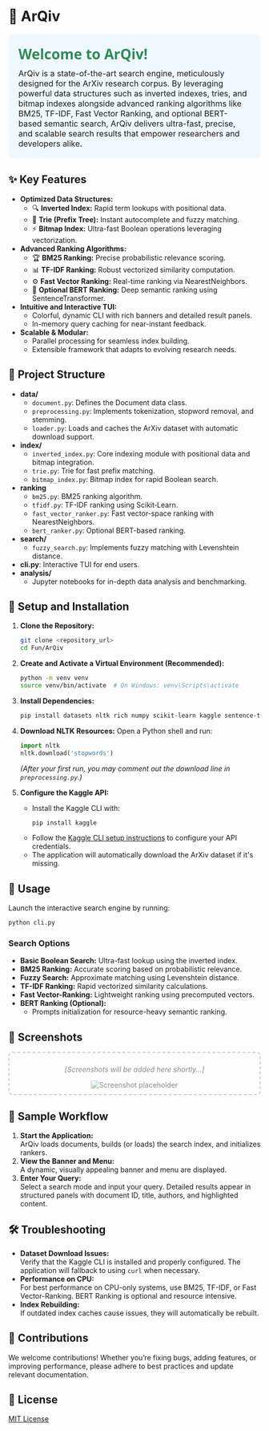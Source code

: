 # 🚀 ArQiv

<div style="background-color:#f0f8ff; padding:20px; border-radius:10px; margin-bottom:20px;">
    <h1 style="color:#2e8b57; font-family: 'Segoe UI', Tahoma, Geneva, Verdana, sans-serif; margin:0;">Welcome to ArQiv!</h1>
    <p style="font-size:16px; margin:10px 0 0 0;">
        ArQiv is a state-of-the-art search engine, meticulously designed for the ArXiv research corpus. By leveraging powerful data structures such as inverted indexes, tries, and bitmap indexes alongside advanced ranking algorithms like BM25, TF-IDF, Fast Vector Ranking, and optional BERT-based semantic search, ArQiv delivers ultra-fast, precise, and scalable search results that empower researchers and developers alike.
    </p>
</div>

## ✨ Key Features

- **Optimized Data Structures:**
  - 🔍 **Inverted Index:** Rapid term lookups with positional data.
  - 📝 **Trie (Prefix Tree):** Instant autocomplete and fuzzy matching.
  - ⚡ **Bitmap Index:** Ultra-fast Boolean operations leveraging vectorization.
- **Advanced Ranking Algorithms:**
  - 🏆 **BM25 Ranking:** Precise probabilistic relevance scoring.
  - 📊 **TF-IDF Ranking:** Robust vectorized similarity computation.
  - ⚙️ **Fast Vector Ranking:** Real-time ranking via NearestNeighbors.
  - 🤖 **Optional BERT Ranking:** Deep semantic ranking using SentenceTransformer.
- **Intuitive and Interactive TUI:**
  - Colorful, dynamic CLI with rich banners and detailed result panels.
  - In-memory query caching for near-instant feedback.
- **Scalable & Modular:**
  - Parallel processing for seamless index building.
  - Extensible framework that adapts to evolving research needs.

## 📂 Project Structure

- **data/**
  - `document.py`: Defines the Document data class.
  - `preprocessing.py`: Implements tokenization, stopword removal, and stemming.
  - `loader.py`: Loads and caches the ArXiv dataset with automatic download support.
- **index/**
  - `inverted_index.py`: Core indexing module with positional data and bitmap integration.
  - `trie.py`: Trie for fast prefix matching.
  - `bitmap_index.py`: Bitmap index for rapid Boolean search.
- **ranking**
  - `bm25.py`: BM25 ranking algorithm.
  - `tfidf.py`: TF-IDF ranking using Scikit‑Learn.
  - `fast_vector_ranker.py`: Fast vector-space ranking with NearestNeighbors.
  - `bert_ranker.py`: Optional BERT-based ranking.
- **search/**
  - `fuzzy_search.py`: Implements fuzzy matching with Levenshtein distance.
- **cli.py**: Interactive TUI for end users.
- **analysis/**
  - Jupyter notebooks for in-depth data analysis and benchmarking.

## 🔧 Setup and Installation

1. **Clone the Repository:**
   ```bash
   git clone <repository_url>
   cd Fun/ArQiv
   ```

2. **Create and Activate a Virtual Environment (Recommended):**
   ```bash
   python -m venv venv
   source venv/bin/activate  # On Windows: venv\Scripts\activate
   ```

3. **Install Dependencies:**
   ```bash
   pip install datasets nltk rich numpy scikit-learn kaggle sentence-transformers
   ```

4. **Download NLTK Resources:**
   Open a Python shell and run:
   ```python
   import nltk
   nltk.download('stopwords')
   ```
   *(After your first run, you may comment out the download line in `preprocessing.py`.)*

5. **Configure the Kaggle API:**
   - Install the Kaggle CLI with:
     ```bash
     pip install kaggle
     ```
   - Follow the [Kaggle CLI setup instructions](https://github.com/Kaggle/kaggle-api) to configure your API credentials.
   - The application will automatically download the ArXiv dataset if it's missing.

## 🚀 Usage

Launch the interactive search engine by running:
```bash
python cli.py
```

### Search Options

- **Basic Boolean Search:** Ultra-fast lookup using the inverted index.
- **BM25 Ranking:** Accurate scoring based on probabilistic relevance.
- **Fuzzy Search:** Approximate matching using Levenshtein distance.
- **TF-IDF Ranking:** Rapid vectorized similarity calculations.
- **Fast Vector-Ranking:** Lightweight ranking using precomputed vectors.
- **BERT Ranking (Optional):**
  - Prompts initialization for resource-heavy semantic ranking.

## 📸 Screenshots

<div style="border:2px dashed #ccc; padding:10px; text-align:center; border-radius:8px;">
    <p style="color:#888; font-style:italic;">[Screenshots will be added here shortly...]</p>
    <img src="path/to/screenshot_placeholder.png" alt="Screenshot placeholder" style="max-width:100%; opacity:0.5;">
</div>

## 📑 Sample Workflow

1. **Start the Application:**  
   ArQiv loads documents, builds (or loads) the search index, and initializes rankers.
2. **View the Banner and Menu:**  
   A dynamic, visually appealing banner and menu are displayed.
3. **Enter Your Query:**  
   Select a search mode and input your query. Detailed results appear in structured panels with document ID, title, authors, and highlighted content.

## 🛠 Troubleshooting

- **Dataset Download Issues:**  
  Verify that the Kaggle CLI is installed and properly configured. The application will fallback to using `curl` when necessary.
- **Performance on CPU:**  
  For best performance on CPU-only systems, use BM25, TF-IDF, or Fast Vector-Ranking. BERT Ranking is optional and resource intensive.
- **Index Rebuilding:**  
  If outdated index caches cause issues, they will automatically be rebuilt.

## 🤝 Contributions

We welcome contributions! Whether you’re fixing bugs, adding features, or improving performance, please adhere to best practices and update relevant documentation.

## 📜 License

[MIT License](LICENSE)
